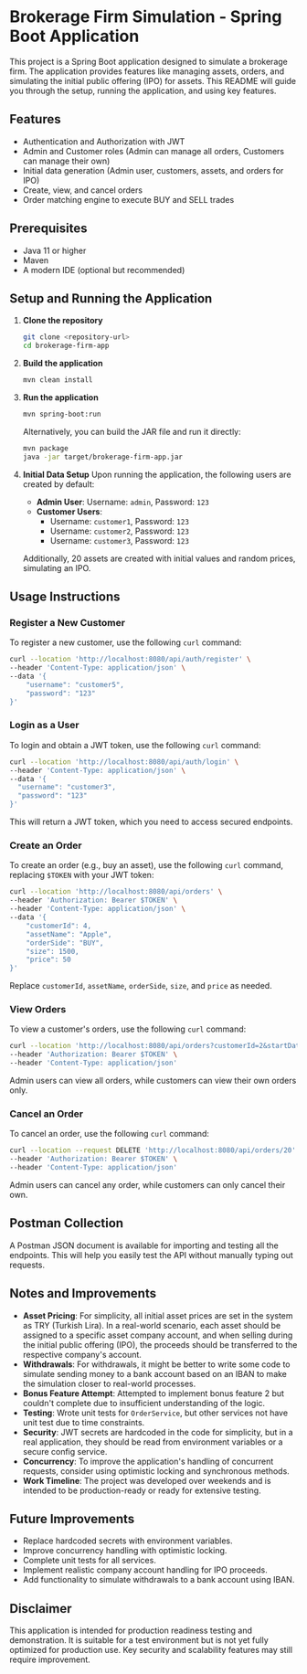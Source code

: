 # Brokerage Firm Simulation - Spring Boot Application

This project is a Spring Boot application designed to simulate a brokerage firm. The application provides features like managing assets, orders, and simulating the initial public offering (IPO) for assets. This README will guide you through the setup, running the application, and using key features.

## Features
- Authentication and Authorization with JWT
- Admin and Customer roles (Admin can manage all orders, Customers can manage their own)
- Initial data generation (Admin user, customers, assets, and orders for IPO)
- Create, view, and cancel orders
- Order matching engine to execute BUY and SELL trades

## Prerequisites
- Java 11 or higher
- Maven
- A modern IDE (optional but recommended)

## Setup and Running the Application

1. **Clone the repository**
   ```sh
   git clone <repository-url>
   cd brokerage-firm-app
   ```

2. **Build the application**
   ```sh
   mvn clean install
   ```

3. **Run the application**
   ```sh
   mvn spring-boot:run
   ```

   Alternatively, you can build the JAR file and run it directly:
   ```sh
   mvn package
   java -jar target/brokerage-firm-app.jar
   ```

4. **Initial Data Setup**
   Upon running the application, the following users are created by default:
   - **Admin User**: Username: `admin`, Password: `123`
   - **Customer Users**:
     - Username: `customer1`, Password: `123`
     - Username: `customer2`, Password: `123`
     - Username: `customer3`, Password: `123`
   
   Additionally, 20 assets are created with initial values and random prices, simulating an IPO.

## Usage Instructions

### Register a New Customer
To register a new customer, use the following `curl` command:
```sh
curl --location 'http://localhost:8080/api/auth/register' \
--header 'Content-Type: application/json' \
--data '{
    "username": "customer5",
    "password": "123"
}'
```

### Login as a User
To login and obtain a JWT token, use the following `curl` command:
```sh
curl --location 'http://localhost:8080/api/auth/login' \
--header 'Content-Type: application/json' \
--data '{
  "username": "customer3",
  "password": "123"
}'
```
This will return a JWT token, which you need to access secured endpoints.

### Create an Order
To create an order (e.g., buy an asset), use the following `curl` command, replacing `$TOKEN` with your JWT token:
```sh
curl --location 'http://localhost:8080/api/orders' \
--header 'Authorization: Bearer $TOKEN' \
--header 'Content-Type: application/json' \
--data '{
    "customerId": 4,
    "assetName": "Apple",
    "orderSide": "BUY",
    "size": 1500,
    "price": 50
}'
```
Replace `customerId`, `assetName`, `orderSide`, `size`, and `price` as needed.

### View Orders
To view a customer's orders, use the following `curl` command:
```sh
curl --location 'http://localhost:8080/api/orders?customerId=2&startDate=2024-11-01&endDate=2024-12-31' \
--header 'Authorization: Bearer $TOKEN' \
--header 'Content-Type: application/json'
```
Admin users can view all orders, while customers can view their own orders only.

### Cancel an Order
To cancel an order, use the following `curl` command:
```sh
curl --location --request DELETE 'http://localhost:8080/api/orders/20' \
--header 'Authorization: Bearer $TOKEN' \
--header 'Content-Type: application/json'
```
Admin users can cancel any order, while customers can only cancel their own.

## Postman Collection
A Postman JSON document is available for importing and testing all the endpoints. This will help you easily test the API without manually typing out requests.

## Notes and Improvements
- **Asset Pricing**: For simplicity, all initial asset prices are set in the system as TRY (Turkish Lira). In a real-world scenario, each asset should be assigned to a specific asset company account, and when selling during the initial public offering (IPO), the proceeds should be transferred to the respective company's account.
- **Withdrawals**: For withdrawals, it might be better to write some code to simulate sending money to a bank account based on an IBAN to make the simulation closer to real-world processes.
- **Bonus Feature Attempt**: Attempted to implement bonus feature 2 but couldn't complete due to insufficient understanding of the logic.
- **Testing**: Wrote unit tests for `OrderService`, but other services not have unit test due to time constraints.
- **Security**: JWT secrets are hardcoded in the code for simplicity, but in a real application, they should be read from environment variables or a secure config service.
- **Concurrency**: To improve the application's handling of concurrent requests, consider using optimistic locking and synchronous methods.
- **Work Timeline**: The project was developed over weekends and is intended to be production-ready or ready for extensive testing.

## Future Improvements
- Replace hardcoded secrets with environment variables.
- Improve concurrency handling with optimistic locking.
- Complete unit tests for all services.
- Implement realistic company account handling for IPO proceeds.
- Add functionality to simulate withdrawals to a bank account using IBAN.

## Disclaimer
This application is intended for production readiness testing and demonstration. It is suitable for a test environment but is not yet fully optimized for production use. Key security and scalability features may still require improvement.
